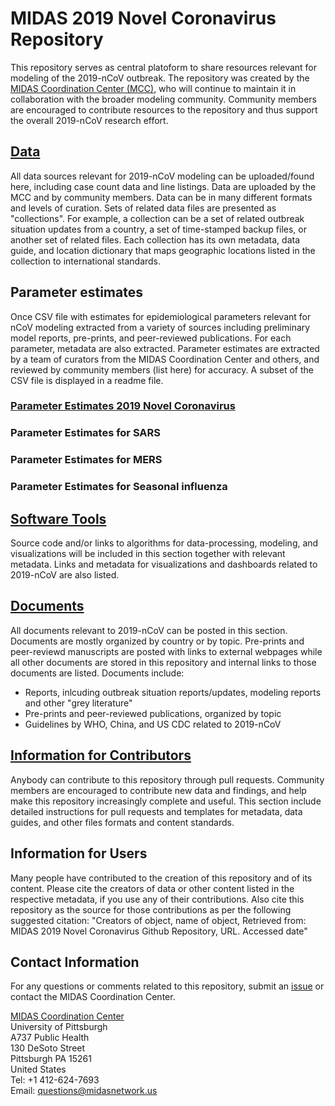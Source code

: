 # MIDAS 2019 Novel Coronavirus Repository
This repository serves as central platoform to share resources relevant for modeling of the 2019-nCoV outbreak. The repository was created by the [MIDAS Coordination Center (MCC)](https://midasnetwork.us/mcc/), who will continue to maintain it in collaboration with the broader modeling community. Community members are encouraged to contribute resources to the repository and thus support the overall 2019-nCoV research effort. 

## [Data](https://github.com/midas-network/2019-ncov/wiki/Data)
All data sources relevant for 2019-nCoV modeling can be uploaded/found here, including case count data and line listings. Data are uploaded by the MCC and by community members. Data can be in many different formats and levels of curation. Sets of related data files are presented as "collections". For example, a collection can be a set of related outbreak situation updates from a country, a set of time-stamped backup files, or another set of related files. Each collection has its own metadata, data guide, and location dictionary that maps geographic locations listed in the collection to international standards.

## Parameter estimates
Once CSV file with estimates for epidemiological parameters relevant for nCoV modeling extracted from a variety of sources including preliminary model reports, pre-prints, and peer-reviewed publications. For each parameter, metadata are also extracted. Parameter estimates are extracted by a team of curators from the MIDAS Coordination Center and others, and reviewed by community members (list here) for accuracy. A subset of the CSV file is displayed in a readme file.

### [Parameter Estimates 2019 Novel Coronavirus](https://github.com/midas-network/2019-ncov/tree/master/parameter_estimates/2019_novel_coronavirus)

### Parameter Estimates for SARS
### Parameter Estimates for MERS
### Parameter Estimates for Seasonal influenza

## [Software Tools](https://github.com/midas-network/2019-ncov/wiki/Software-Tools)
Source code and/or links to algorithms for data-processing, modeling, and visualizations will be included in this section together with relevant metadata. Links and metadata for visualizations and dashboards related to 2019-nCoV are also listed. 

## [Documents](https://github.com/midas-network/2019-ncov/wiki/Documents)
All documents relevant to 2019-nCoV can be posted in this section. Documents are mostly organized by country or by topic. Pre-prints and peer-reviewd manuscripts are posted with links to external webpages while all other documents are stored in this repository and internal links to those documents are listed. Documents include:
* Reports, inlcuding outbreak situation reports/updates, modeling reports and other "grey literature"
* Pre-prints and peer-reviewed publications, organized by topic
* Guidelines by WHO, China, and US CDC related to 2019-nCoV

## [Information for Contributors](https://github.com/midas-network/2019-ncov/wiki/Information-for-Contributors)
Anybody can contribute to this repository through pull requests. Community members are encouraged to contribute new data and findings, and help make this repository increasingly complete and useful. This section include detailed instructions for pull requests and templates for metadata, data guides, and other files formats and content standards. 

## Information for Users
Many people have contributed to the creation of this repository and of its content. Please cite the creators of data or other content listed in the respective metadata, if you use any of their contributions. Also cite this repository as the source for those contributions as per the following suggested citation: "Creators of object, name of object, Retrieved from: MIDAS 2019 Novel Coronavirus Github Repository, URL. Accessed date"

## Contact Information
For any questions or comments related to this repository, submit an [issue](https://github.com/midas-network/2019-ncov/issues) or contact the MIDAS Coordination Center. 

[MIDAS Coordination Center](https://midasnetwork.us/mcc/)  
University of Pittsburgh  
A737 Public Health  
130 DeSoto Street  
Pittsburgh PA 15261  
United States  
Tel: +1 412-624-7693  
Email: questions@midasnetwork.us